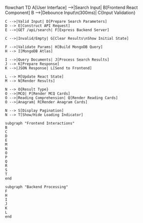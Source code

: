 flowchart TD
    A[User Interface] -->|Search Input| B[Frontend React Component]
    B -->|Debounce Input\n(300ms)| C{Input Validation}
    
    C -->|Valid Input| D[Prepare Search Parameters]
    D --> E[Construct API Request]
    E -->|GET /api/search| F[Express Backend Server]
    
    C -->|Invalid/Empty| G[Clear Results\nShow Initial State]
    
    F -->|Validate Params| H[Build MongoDB Query]
    H --> I[MongoDB Atlas]
    
    I -->|Query Documents| J[Process Search Results]
    J --> K[Prepare Response]
    K -->|JSON Response| L[Send to Frontend]
    
    L --> M[Update React State]
    M --> N[Render Results]
    
    N --> O{Result Type}
    O -->|MCQ| P[Render MCQ Cards]
    O -->|Reading Comprehension| Q[Render Reading Cards]
    O -->|Anagram| R[Render Anagram Cards]
    
    N --> S[Display Pagination]
    N --> T[Show/Hide Loading Indicator]
    
    subgraph "Frontend Interactions"
    B
    C
    D
    E
    M
    N
    O
    P
    Q
    R
    S
    T
    end
    
    subgraph "Backend Processing"
    F
    H
    I
    J
    K
    L
    end
